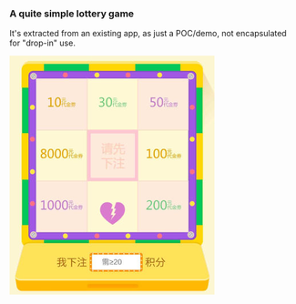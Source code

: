 ### A quite simple lottery game
It's extracted from an existing app, as just a POC/demo, not encapsulated for "drop-in" use.

![snapshot](img/snapshot.jpg)
